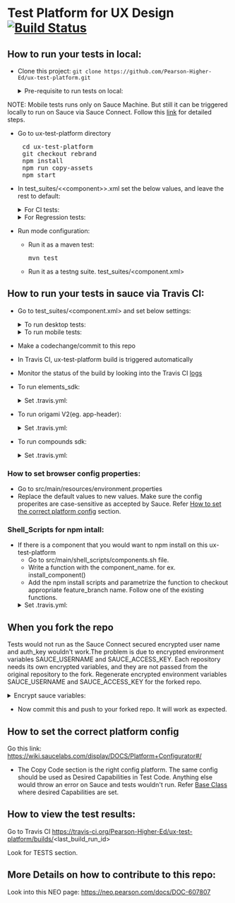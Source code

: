 # Test Platform for UX Design [![Build Status](https://travis-ci.org/Pearson-Higher-Ed/ux-test-platform.svg?branch=master)](https://travis-ci.org/Pearson-Higher-Ed/ux-test-platform)

## How to run your tests in local:
* Clone this project:
    `git clone https://github.com/Pearson-Higher-Ed/ux-test-platform.git`

    <details>
    <summary> Pre-requisite to run tests on local: </summary>
	Have <a href="https://nodejs.org/en/download/">node </a> and <a href="http://maven.apache.org/install.html">maven</a> installed on your machine.<br>
	1. elements_sdk:	
	<details> 
      <summary>Install _elements sdk_ on your local machine and copy the _elements.css_ file to /ux-test-       platform/src/main/java/elements/css/ </summary>
        <pre>
        git clone https://github.com/Pearson-Higher-Ed/elements.git
        cd elements
        git checkout branch-name
        npm install
        npm run build
        cp elements/dist/css/elements.css /ux-test-platform/src/main/java/elements/css/</pre>
    </details>
	2. origami_v2:
    <details> 
      <summary>Install origami v2 component(eg. app-header) on your local machine and copy the dist.app-header.js file to /ux-test- platform/src/main/java/origamiV2/jsfiles/appHeader/
    </summary>
    <pre>
        git clone https://github.com/Pearson-Higher-Ed/app-header.git
        cd app-header
        git checkout branch-name
        npm install
        npm run build
        cp app-header/build/dist.app-header.js /ux-test-platform/src/main/java/origamiV2/jsfiles/appHeader/
        cp app-header/node_modules/pearson-elements/dist/css/elements.css /ux-test-platform/src/main/java/origamiV2/css/appHeader/
        cp -R app-header/node_modules/pearson-elements/dist/fonts /ux-test-platform/</pre>
    </details>
	3. compounds_sdk:
	<details>
		<summary>Install _compounds sdk_ on your local machine and copy the dist.compounds.js and dev.compounds.js file to /ux-test- platform/src/main/java/compounds/jsfiles/ </summary>
        <pre>
        git clone https://github.com/Pearson-Higher-Ed/compounds.git
        cd compounds
        git checkout branch-name
        npm install
        npm run build
        cp compounds/build/dist.compounds.js /ux-test-platform/src/main/java/compounds/jsfiles/
        cp compounds/build/dev.compounds.js /ux-test-platform/src/main/java/compounds/jsfiles/
        cp compounds/node_modules/pearson-elements/dist/css/elements.css /ux-test-platform/src/main/java/compounds/css/</pre>		
	</details>
    </details>

NOTE: Mobile tests runs only on Sauce Machine. But still it can be triggered locally to run on Sauce via Sauce Connect. Follow this <a href="https://neo.pearson.com/docs/DOC-617300">link</a> for detailed steps.

* Go to ux-test-platform directory
<pre>
    cd ux-test-platform
    git checkout rebrand
    npm install
    npm run copy-assets
    npm start</pre>
 * In test_suites/&lt;&lt;component&gt;&gt;.xml set the below values, and leave the rest to default:
    <details>
    <summary>For CI tests:</summary><pre>
    &lt;include name="desktop-ci"/&gt;</pre>
    </details>
    <details>
    <summary>For Regression tests:</summary>
    <pre>
    &lt;include name="desktop-regression"/&gt;</pre>
    </details>

* Run mode configuration:
	* Run it as a maven test:<pre>mvn test</pre>
	* Run it as a testng suite. test_suites/<component.xml>
	
## How to run your tests in sauce via Travis CI:
* Go to test_suites/<component.xml> and set below settings:
    <details>
    <summary>To run desktop tests:</summary>
    <pre>&lt;include name="desktop-ci"/&gt;</pre>
    </details>
    <details>
    <summary>To run mobile tests:</summary>
    <pre>&lt;include name="mobie-regression"/&gt;</pre>
    </details>

* Make a codechange/commit to this repo
* In Travis CI, ux-test-platform build is triggered automatically
* Monitor the status of the build by looking into the Travis CI <a href="https://travis-ci.org/Pearson-Higher-Ed/ux-test-platform/builds">logs</a>
* To run elements_sdk:
    <details>
    <summary>Set .travis.yml: </summary>
    <pre>
    export component=elements_sdk
    export feature_branch=v1
    chmod 777 ./src/main/shell_scripts/components.sh
    ./src/main/shell_scripts/components.sh
    mvn -Dtest_suite_xml=elements_sdk.xml test</pre>
    </details>
* To run origami V2(eg. app-header):
    <details>
    <summary>Set .travis.yml: </summary>
    <pre>
    export component=app-header
    export feature_branch=master
    chmod 777 ./src/main/shell_scripts/components.sh
    ./src/main/shell_scripts/components.sh
    mvn -Dtest_suite_xml=app_header.xml test</pre>
    </details>
* To run compounds sdk:
    <details>
    <summary>Set .travis.yml: </summary>
    <pre>
    export component=compounds_sdk
    export feature_branch=v0
    chmod 777 ./src/main/shell_scripts/components.sh
    ./src/main/shell_scripts/components.sh
    mvn -Dtest_suite_xml=compounds_sdk.xml test</pre>
    </details>

### How to set browser config properties:
* Go to src/main/resources/environment.properties
* Replace the default values to new values. Make sure the config properites are case-sensitive as accepted by Sauce. Refer [How to set the correct platform config](#How-to-set-the-correct-platform-config) section.

### Shell_Scripts for npm intall:
* If there is a component that you would want to npm install on this ux-test-platform
    * Go to src/main/shell_scripts/components.sh file.
    * Write a function with the component_name. for ex. install_component()
    * Add the npm install scripts and parametrize the function to checkout appropriate feature_branch name. Follow one of the existing     functions.
    <details>
    <summary>Set .travis.yml: </summary>
      <pre>script:
            export component=component_name
            export feature_branch=feature_branch_name
            mvn -Dtest_suite_xml=component_name.xml test</pre>
      </details>

## When you fork the repo
Tests would not run as the Sauce Connect secured encrypted user name and auth_key wouldn't work.The problem is due to encrypted environment variables SAUCE_USERNAME and SAUCE_ACCESS_KEY. Each repository needs its own encrypted variables, and they are not passed from the original repository to the fork. Regenerate encrypted environment variables SAUCE_USERNAME and SAUCE_ACCESS_KEY for the forked repo.
    <details>
    <summary>Encrypt sauce variables:</summary>
    <pre>
    cd ux-test-platform
    travis encrypt SAUCE_USERNAME=p_PDAauto   //This generates a new encrypted value. Simply replace the first 'secure' value in .travis.yml to this newly generated value
    travis encrypt SAUCE_ACCESS_KEY=xxx-xxx-xxx //This generates a new encrypted value. Simply replace the second 'secure' value in .travis.yml to this newly generated value</pre>
    </details>
* Now commit this and push to your forked repo. It will work as expected.

## How to set the correct platform config
Go this link: https://wiki.saucelabs.com/display/DOCS/Platform+Configurator#/
* The Copy Code section is the right config platform. The same config should be used as Desired Capabilities in Test Code. Anything else would throw an error on Sauce and tests wouldn't run.
        Refer <a href="https://github.com/Pearson-Higher-Ed/ux-test-platform/blob/rebrand/src/main/java/utilities/BaseClass.java">Base Class </a> where desired Capabilities are set.

## How to view the test results:
Go to Travis CI https://travis-ci.org/Pearson-Higher-Ed/ux-test-platform/builds/<last_build_run_id&gt;

Look for TESTS section.

## More Details on how to contribute to this repo:
Look into this NEO page: https://neo.pearson.com/docs/DOC-607807
